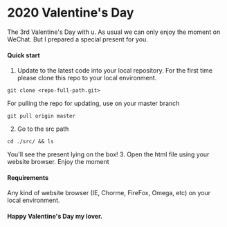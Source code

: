 # 2020 Valentine's Day
The 3rd Valentine's Day with u. As usual we can only enjoy the moment on WeChat. But I prepared a special present for you.

#### Quick start
1. Update to the latest code into your local repository. 
For the first time please clone this repo to your local environment.
```
git clone <repo-full-path.git>
```
For pulling the repo for updating, use on your master branch
```
git pull origin master
```
2. Go to the src path 
```
cd ./src/ && ls
```
You'll see the present lying on the box!
3. Open the html file using your website browser. Enjoy the moment

#### Requirements
Any kind of website browser (IE, Chorme, FireFox, Omega, etc) on your local environment.

#### Happy Valentine's Day my lover.
